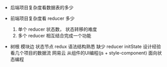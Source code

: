 - 后端项目复杂度看数据表的多少
- 前端项目复杂度看 reducer 多少
    1. 单个 reducer 状态数， 状态转移的难度
    2. 多个 reducer 相互结合完成一个功能

- 树根 模块边 状态节点 redux 语法结构熟悉
    缺少 reducer initState 设计经验
    看几个项目的数据流 网易云
    从组件的UI编程(js + style-component)
    面向状态编程